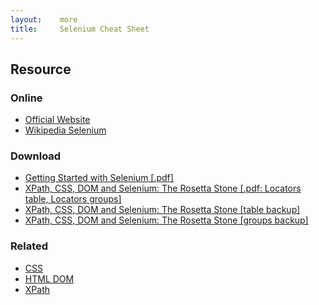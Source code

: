 ```yaml
---
layout:    more
title:     Selenium Cheat Sheet
---
```

<div class="content content-400">
    <div class="board board-326">
        <h2 class="board-title">Resource</h2>
        <div class="board-card">
            <h3 class="board-card-title">Online</h3>
            <ul>
                <li><a href="http://seleniumhq.org/">Official Website</a></li>
                <li><a href="http://en.wikipedia.org/wiki/Selenium_(software)">Wikipedia Selenium</a></li>
            </ul>
        </div>
        <div class="board-card">
            <h3 class="board-card-title">Download</h3>
            <ul>
                <li><a href="http://refcardz.dzone.com/refcardz/getting-started-selenium">Getting Started with Selenium [.pdf]</a></li>
                <li><a href="http://www.simple-talk.com/dotnet/.net-framework/xpath,-css,-dom-and-selenium-the-rosetta-stone/">XPath, CSS, DOM and Selenium: The Rosetta Stone [.pdf: Locators table, Locators groups]</a></li>
                <li><a href="/static/cs/Locators_table_1_0_2.pdf">XPath, CSS, DOM and Selenium: The Rosetta Stone [table backup]</a></li>
                <li><a href="/static/cs/Locators_groups_1_0_2.pdf">XPath, CSS, DOM and Selenium: The Rosetta Stone [groups backup]</a></li>
            </ul>
        </div>
        <div class="board-card">
            <h3 class="board-card-title">Related</h3>
            <ul>
                <li><a href="/css" title="CSS Cheat Sheet">CSS</a></li>
                <li><a href="/html-dom" title="HTML DOM Cheat Sheet">HTML DOM</a></li>
                <li><a href="/xpath" title="XPath Cheat Sheet">XPath</a></li>
            </ul>
        </div>
    </div>
</div>
